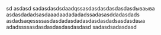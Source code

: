 sd
asdasd
sadasdasdsdaadqssasdasdasdasdasdasdываыва
asdasdadadsasdaaadaadadadadssadasasddadasdads
asdadsaqessssasdasdadasdadasdasdasdadsasdasdвыа
adadssssasdasdasdasdasdasdasd
sadasdsadasdasd
